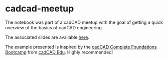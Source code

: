 # cadcad-meetup

The notebook was part of a cadCAD meetup with the goal of getting a quick overview of the basics of cadCAD engineering.

The associated slides are available [here](https://docs.google.com/presentation/d/1JrsrD-ZEmlOYFujKNsCerULEzFq32gOrZ8wizsbhC_4/edit?usp=sharing).

The example presented is inspired by the [cadCAD Complete Foundations Bootcamp](https://www.cadcad.education/course/bootcamp) from [cadCAD Edu](https://www.cadcad.education/). Highly recommended!
